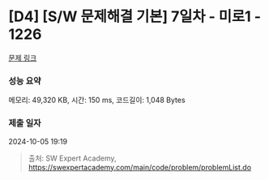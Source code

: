 # [D4] [S/W 문제해결 기본] 7일차 - 미로1 - 1226 

[문제 링크](https://swexpertacademy.com/main/code/problem/problemDetail.do?contestProbId=AV14vXUqAGMCFAYD) 

### 성능 요약

메모리: 49,320 KB, 시간: 150 ms, 코드길이: 1,048 Bytes

### 제출 일자

2024-10-05 19:19



> 출처: SW Expert Academy, https://swexpertacademy.com/main/code/problem/problemList.do